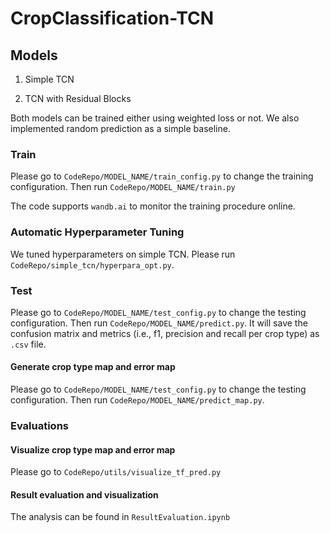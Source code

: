 # CropClassification-TCN

## Models

1. Simple TCN

2. TCN with Residual Blocks

Both models can be trained either using weighted loss or not. We also implemented random prediction as a simple baseline.

### Train

Please go to `CodeRepo/MODEL_NAME/train_config.py` to change the training configuration. Then run `CodeRepo/MODEL_NAME/train.py`

The code supports `wandb.ai` to monitor the training procedure online.

### Automatic Hyperparameter Tuning

We tuned hyperparameters on simple TCN. Please run `CodeRepo/simple_tcn/hyperpara_opt.py`.

### Test

Please go to `CodeRepo/MODEL_NAME/test_config.py` to change the testing configuration. Then run `CodeRepo/MODEL_NAME/predict.py`. It will save the confusion matrix and metrics (i.e., f1, precision and recall per crop type) as `.csv` file.

#### Generate crop type map and error map

Please go to `CodeRepo/MODEL_NAME/test_config.py` to change the testing configuration. Then run `CodeRepo/MODEL_NAME/predict_map.py`.

### Evaluations  

#### Visualize crop type map and error map

Please go to `CodeRepo/utils/visualize_tf_pred.py`

#### Result evaluation and visualization

The analysis can be found in `ResultEvaluation.ipynb`


